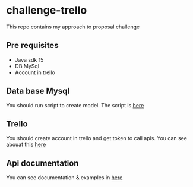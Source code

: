 # challenge-trello
This repo contains my approach to proposal challenge
## Pre requisites
* Java sdk 15
* DB MySql
* Account in trello

## Data base Mysql
You should run script to create model. The script is [here](https://github.com/JYBenitez/challenge-trello/blob/dev/src/main/resources/script/create-data.base#L1)

## Trello
You should create account in trello and get token to call apis. You can see abouat this [here](https://developer.atlassian.com/cloud/trello/guides/rest-api/api-introduction/)

## Api documentation
You can see documentation & examples in [here](https://documenter.getpostman.com/view/5634381/UVXqGDqA)
